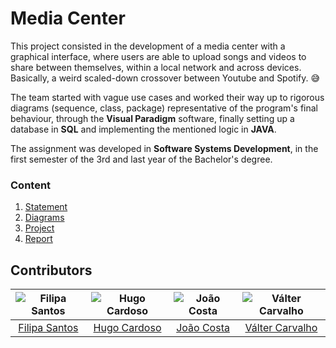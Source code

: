 # Media Center

This project consisted in the development of a media center with a graphical interface, where users are able to upload songs and videos to share between themselves,
within a local network and across devices.
Basically, a weird scaled-down crossover between Youtube and Spotify. :sweat_smile:

The team started with vague use cases and worked their way up to rigorous diagrams (sequence, class, package) representative of the program's
final behaviour, through the **Visual Paradigm** software, finally setting up a database in **SQL** and implementing the mentioned logic in **JAVA**.

The assignment was developed in **Software Systems Development**, in the first semester of the 3rd and last year of the Bachelor's degree.

### Content

1. [Statement](statement.pdf)
2. [Diagrams](diagrams)
3. [Project](project)
4. [Report](report.pdf)

## Contributors

![Filipa Santos][filipa-pic] | ![Hugo Cardoso][hugo-pic] | ![João Costa][cunha-pic] | ![Válter Carvalho][valter-pic]
:---: | :---: | :---: | :---:
[Filipa Santos][filipa] | [Hugo Cardoso][hugo] | [João Costa][cunha] | [Válter Carvalho][valter]

[filipa]: https://github.com/fliper6
[filipa-pic]: https://github.com/fliper6.png?size=120
[hugo]: https://github.com/Abjiri
[hugo-pic]: https://github.com/Abjiri.png?size=120
[cunha]: https://github.com/Jcc20
[cunha-pic]: https://github.com/Jcc20.png?size=120
[valter]: https://github.com/wurzy
[valter-pic]: https://github.com/wurzy.png?size=120
